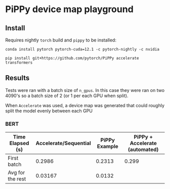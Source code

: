 # PiPPy device map playground

## Install

Requires nightly `torch` build and `pippy` to be installed:

```
conda install pytorch pytorch-cuda=12.1 -c pytorch-nightly -c nvidia
```

```
pip install git+https://github.com/pytorch/PiPPy accelerate transformers
```

## Results

Tests were ran with a batch size of `n_gpus`. In this case they were ran on 
two 4090's so a batch size of 2 (or 1 per each GPU when split).

When `Accelerate` was used, a device map was generated that could roughly split
the model evenly between each GPU

### BERT

| Time Elapsed (s) | Accelerate/Sequential | PiPPy Example | PiPPy + Accelerate (automated) |
|---|---|---|---|
| First batch | 0.2986 | 0.2313 | 0.299 |
| Avg for the rest | 0.03167 | 0.0132 |  |
